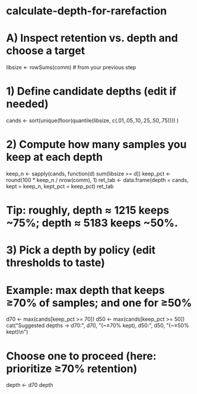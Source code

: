 # calculate-depth-for-rarefaction
# A) Inspect retention vs. depth and choose a target
libsize <- rowSums(comm)  # from your previous step

# 1) Define candidate depths (edit if needed)
cands <- sort(unique(floor(quantile(libsize, c(.01,.05,.10,.25,.50,.75)))) )

# 2) Compute how many samples you keep at each depth
keep_n   <- sapply(cands, function(d) sum(libsize >= d))
keep_pct <- round(100 * keep_n / nrow(comm), 1)
ret_tab  <- data.frame(depth = cands, kept = keep_n, kept_pct = keep_pct)
ret_tab
# Tip: roughly, depth ≈ 1215 keeps ~75%; depth ≈ 5183 keeps ~50%.

# 3) Pick a depth by policy (edit thresholds to taste)
#    Example: max depth that keeps ≥70% of samples; and one for ≥50%
d70 <- max(cands[keep_pct >= 70])
d50 <- max(cands[keep_pct >= 50])
cat("Suggested depths → d70:", d70, "(~≥70% kept),  d50:", d50, "(~≥50% kept)\n")

# Choose one to proceed (here: prioritize ≥70% retention)
depth <- d70
depth
